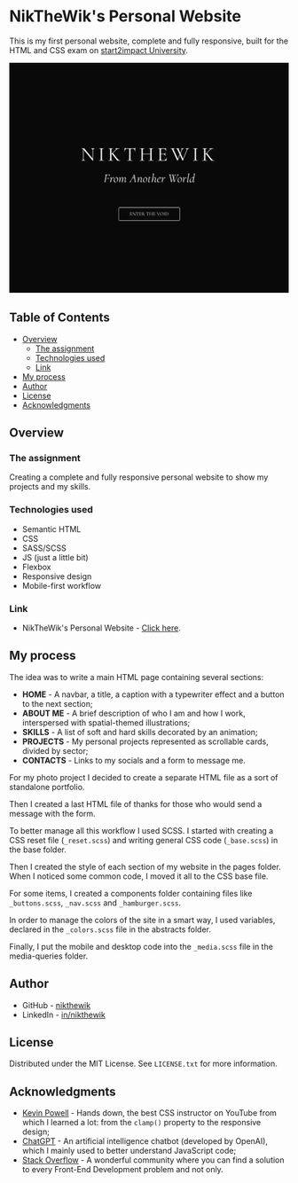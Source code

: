 # NikTheWik's Personal Website

This is my first personal website, complete and fully responsive,
built for the HTML and CSS exam on [start2impact University](https://www.start2impact.it/).

![Website preview](https://raw.githubusercontent.com/nikthewik/nikthewik.github.io/main/assets/img/fed-my-website.webp)

## Table of Contents

- [Overview](#overview)
  - [The assignment](#the-assignment)
  - [Technologies used](#technologies-used)
  - [Link](#link)
- [My process](#my-process)
- [Author](#author)
- [License](#license)
- [Acknowledgments](#acknowledgments)

## Overview

### The assignment

Creating a complete and fully responsive personal website to show my projects and my skills.

### Technologies used

- Semantic HTML
- CSS
- SASS/SCSS
- JS (just a little bit)
- Flexbox
- Responsive design
- Mobile-first workflow

### Link

- NikTheWik's Personal Website - [Click here](https://nikthewik.github.io/).

## My process

The idea was to write a main HTML page containing several sections:

- **HOME** - A navbar, a title, a caption with a typewriter effect and a button to the next section;
- **ABOUT ME** - A brief description of who I am and how I work, interspersed with spatial-themed illustrations;
- **SKILLS** - A list of soft and hard skills decorated by an animation;
- **PROJECTS** - My personal projects represented as scrollable cards, divided by sector;
- **CONTACTS** - Links to my socials and a form to message me.

For my photo project I decided to create a separate HTML file as a sort of standalone portfolio.

Then I created a last HTML file of thanks for those who would send a message with the form.

To better manage all this workflow I used SCSS.
I started with creating a CSS reset file (`_reset.scss`) and writing general CSS code (`_base.scss`) in the base folder.

Then I created the style of each section of my website in the pages folder. When I noticed some common code, I moved it all to the CSS base file.

For some items, I created a components folder containing files like `_buttons.scss`, `_nav.scss` and `_hamburger.scss`.

In order to manage the colors of the site in a smart way, I used variables, declared in the `_colors.scss` file in the abstracts folder.

Finally, I put the mobile and desktop code into the `_media.scss` file in the media-queries folder.

## Author

- GitHub - [nikthewik](https://github.com/nikthewik)
- LinkedIn - [in/nikthewik](https://linkedin.com/in/nikthewik)

## License

Distributed under the MIT License. See `LICENSE.txt` for more information.

## Acknowledgments

- [Kevin Powell](https://www.youtube.com/@KevinPowell) - Hands down, the best CSS instructor on YouTube from which I learned a lot: from the `clamp()` property to the responsive design;
- [ChatGPT](https://openai.com/blog/chatgpt) - An artificial intelligence chatbot (developed by OpenAI), which I mainly used to better understand JavaScript code;
- [Stack Overflow](https://stackoverflow.com/) - A wonderful community where you can find a solution to every Front-End Development problem and not only.
